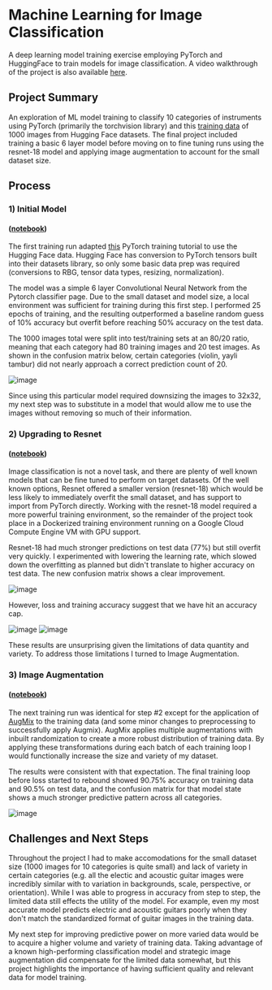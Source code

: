 # Machine Learning for Image Classification
A deep learning model training exercise employing PyTorch and HuggingFace to train models for image classification. A video walkthrough of the project is also available [here](https://www.youtube.com/watch?v=uycarDpI4oc).

## Project Summary
An exploration of ML model training to classify 10 categories of instruments using PyTorch (primarily the torchvision library) and this [training data](https://huggingface.co/datasets/YakupAkdin/instrument-images/tree/main) of 1000 images from Hugging Face datasets. The final project included training a basic 6 layer model before moving on to fine tuning runs using the resnet-18 model and applying image augmentation to account for the small dataset size.

## Process

### 1) Initial Model
#### ([notebook](https://github.com/DanLucas1/image_classification/blob/main/img_classification_instruments.ipynb))

The first training run adapted [this](https://pytorch.org/tutorials/beginner/blitz/cifar10_tutorial.html) PyTorch training tutorial to use the Hugging Face data. Hugging Face has conversion to PyTorch tensors built into their datasets library, so only some basic data prep was required (conversions to RBG, tensor data types, resizing, normalization).

The model was a simple 6 layer Convolutional Neural Network from the Pytorch classifier page. Due to the small dataset and model size, a local environment was sufficient for training during this first step. I performed 25 epochs of training, and the resulting outperformed a baseline random guess of 10% accuracy but overfit before reaching 50% accuracy on the test data.

The 1000 images total were split into test/training sets at an 80/20 ratio, meaning that each category had 80 training images and 20 test images. As shown in the confusion matrix below, certain categories (violin, yayli tambur) did not nearly approach a correct prediction count of 20.

![image](https://github.com/DanLucas1/image_classification/assets/97412358/fb9c64cb-d891-4744-ac82-0dbe2ec573fe)

Since using this particular model required downsizing the images to 32x32, my next step was to substitute in a model that would allow me to use the images without removing so much of their information.


### 2) Upgrading to Resnet
#### ([notebook](https://github.com/DanLucas1/image_classification/blob/main/img_classification_instruments-model-upgrade.ipynb))

Image classification is not a novel task, and there are plenty of well known models that can be fine tuned to perform on target datasets. Of the well known options, Resnet offered a smaller version (resnet-18) which would be less likely to immediately overfit the small dataset, and has support to import from PyTorch directly. Working with the resnet-18 model required a more powerful training environment, so the remainder of the project took place in a Dockerized training environment running on a Google Cloud Compute Engine VM with GPU support.

Resnet-18 had much stronger predictions on test data (77%) but still overfit very quickly. I experimented with lowering the learning rate, which slowed down the overfitting as planned but didn't translate to higher accuracy on test data. The new confusion matrix shows a clear improvement.

![image](https://github.com/DanLucas1/image_classification/assets/97412358/591e1af3-9878-448f-b704-450e01b4802e)

However, loss and training accuracy suggest that we have hit an accuracy cap.

![image](https://github.com/DanLucas1/image_classification/assets/97412358/8e223f75-7d35-46a7-9728-1f880f22ac24)
![image](https://github.com/DanLucas1/image_classification/assets/97412358/feb30c2b-cc48-4033-945b-c42f97e84058)

These results are unsurprising given the limitations of data quantity and variety. To address those limitations I turned to Image Augmentation.


### 3) Image Augmentation
#### ([notebook](https://github.com/DanLucas1/image_classification/blob/main/img_classification_instruments-augmentation.ipynb))

The next training run was identical for step #2 except for the application of [AugMix](https://arxiv.org/pdf/1912.02781) to the training data (and some minor changes to preprocessing to successfully apply Augmix). AugMix applies multiple augmentations with inbuilt randomization to create a more robust distribution of training data. By applying these transformations during each batch of each training loop I would functionally increase the size and variety of my dataset.

The results were consistent with that expectation. The final training loop before loss started to rebound showed 90.75% accuracy on training data and 90.5% on test data, and the confusion matrix for that model state shows a much stronger predictive pattern across all categories.

![image](https://github.com/DanLucas1/image_classification/assets/97412358/b4553ba9-a65f-4e3d-abcb-cb6616d1fcbd)


## Challenges and Next Steps
Throughout the project I had to make accomodations for the small dataset size (1000 images for 10 categories is quite small) and lack of variety in certain categories (e.g. all the electic and acoustic guitar images were incredibly similar with to variation in backgrounds, scale, perspective, or orientation). While I was able to progress in accuracy from step to step, the limited data still effects the utility of the model. For example, even my most accurate model predicts electric and acoustic guitars poorly when they don't match the standardized format of guitar images in the training data.

My next step for improving predictive power on more varied data would be to acquire a higher volume and variety of training data. Taking advantage of a known high-performing classification model and strategic image augmentation did compensate for the limited data somewhat, but this project highlights the importance of having sufficient quality and relevant data for model training.
